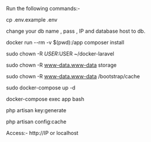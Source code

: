 Run the following commands:-

cp .env.example .env

change your db name , pass , IP and database host to db.

docker run --rm -v $(pwd):/app composer install

sudo chown -R $USER:$USER ~/docker-laravel

sudo chown -R www-data.www-data storage

sudo chown -R www-data.www-data /bootstrap/cache

sudo docker-compose up -d

docker-compose exec app bash

php artisan key:generate

php artisan config:cache

Access:- http://IP or localhost
